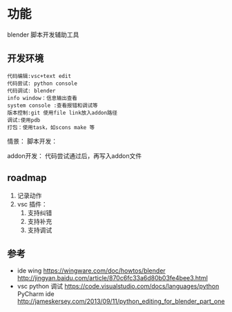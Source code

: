 # 功能
blender 脚本开发辅助工具

## 开发环境
    代码编辑:vsc+text edit
    代码尝试: python console 
    代码调试: blender 
    info window：信息输出查看
    system console :查看报错和调试等
    版本控制:git 使用file link放入addon路径
    调试:使用pdb
    打包：使用task，如scons make 等
情景：
脚本开发：

addon开发：
代码尝试通过后，再写入addon文件

## roadmap
1. 记录动作
2. vsc 插件：
    1. 支持纠错
    2. 支持补充
    3. 支持调试
## 参考
- ide wing https://wingware.com/doc/howtos/blender
http://jingyan.baidu.com/article/870c6fc33a6d80b03fe4bee3.html
- vsc python 调试
https://code.visualstudio.com/docs/languages/python
PyCharm ide
http://jameskersey.com/2013/09/11/python_editing_for_blender_part_one